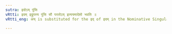 ```yaml
---
sutra: इदोऽय् पुंसि
vRtti: इदम् इद्रूपस्य पुंसि सौ परतोऽय् इत्ययमादेशो भवति ॥
vRtti_eng: अय् is substituted for the इद् of इदम् in the Nominative Singular masculine.

---
```

